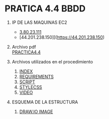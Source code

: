 # PRATICA 4.4 BBDD

1. IP DE LAS MAQUINAS EC2 
    * [3.80.23.111](https://3.80.23.111)
    * [44.201.238.150]](https://44.201.238.150)

2. Archivo pdf  
    [PRACTICA4.4](BDruizcrespoalejandro-PR4.4.pdf)

3. Archivos utilizados en el procedimiento 
   1. [INDEX](index.html)
   2. [REQUIREMENTS](requirements.md)
   3. [SCRIPT](script.js)
   4. [STYLECSS](style.css)
   5. [VIDEO](https://www.youtube.com/watch?v=CCfuASU73Jo)

4. ESQUEMA DE LA ESTRUCTURA 
   1. [DRAW.IO IMAGE](ESQEUMA1.png)